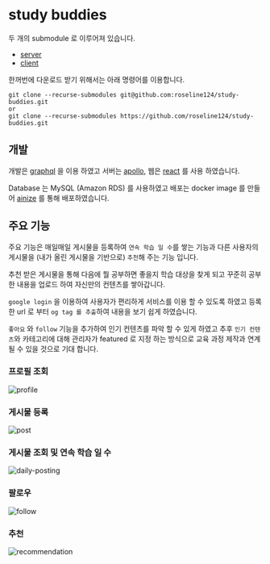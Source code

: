 # study buddies

두 개의 submodule 로 이루어져 있습니다.

- [server](https://github.com/roseline124/study-buddies-server)
- [client](https://github.com/roseline124/study-buddies-client)

한꺼번에 다운로드 받기 위해서는 아래 명령어를 이용합니다.

```
git clone --recurse-submodules git@github.com:roseline124/study-buddies.git
or
git clone --recurse-submodules https://github.com/roseline124/study-buddies.git
```

## 개발

개발은 [graphql](https://graphql.org) 을 이용 하였고
서버는 [apollo](http://apollographql.com), 웹은 [react](https://www.apollographql.com/docs/react) 를 사용 하였습니다.

Database 는 MySQL (Amazon RDS) 를 사용하였고
배포는 docker image 를 만들어 [ainize](https://ainize.ai) 를 통해 배포하였습니다.

## 주요 기능

주요 기능은 매일매일 게시물을 등록하여 `연속 학습 일 수`를 쌓는 기능과
다른 사용자의 게시물을 (내가 올린 게시물을 기반으로) `추천`해 주는 기능 입니다.

추천 받은 게시물을 통해 다음에 뭘 공부하면 좋을지 학습 대상을 찾게 되고 꾸준히 공부한 내용을 업로드 하여 자신만의 컨텐츠를 쌓아갑니다.

`google login` 을 이용하여 사용자가 편리하게 서비스를 이용 할 수 있도록 하였고
등록한 url 로 부터 `og tag 를 추출`하여 내용을 보기 쉽게 하였습니다.

`좋아요` 와 `follow` 기능을 추가하여 인기 컨텐츠를 파악 할 수 있게 하였고
추후 `인기 컨텐츠`와 카테고리에 대해 관리자가 featured 로 지정 하는 방식으로 교육 과정 제작과 연계 될 수 있을 것으로 기대 합니다.

### 프로필 조회

![profile](images/profile.png)

### 게시물 등록

![post](images/post.png)

### 게시물 조회 및 연속 학습 일 수

![daily-posting](images/daily-posting.png)

### 팔로우

![follow](images/follow.png)

### 추천

![recommendation](images/recommendation.png)
